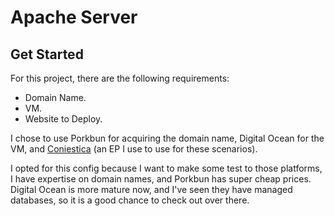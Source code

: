 <!--
  ~ Copyright (c) 2022 Tobias Briones. All rights reserved.
  ~ SPDX-License-Identifier: MIT
  ~
  ~ This source code is part of
  ~ https://github.com/tobiasbriones/cp-unah-is512-osii and is
  ~ licensed under the MIT License found in the LICENSE file in the root
  ~ directory of this source tree or at https://opensource.org/licenses/MIT
  -->

# Apache Server

## Get Started

For this project, there are the following requirements:

- Domain Name.
- VM.
- Website to Deploy.

I chose to use Porkbun for acquiring the domain name, Digital Ocean for the 
VM, and [Coniestica](https://github.com/tobiasbriones/ep-coniestica) (an EP 
I use to use for these scenarios). 

I opted for this config because I want to 
make some test to those platforms, I have expertise on domain names, and 
Porkbun has super cheap prices. Digital Ocean is more mature now, and I've 
seen they have managed databases, so it is a good chance to check out over 
there.
